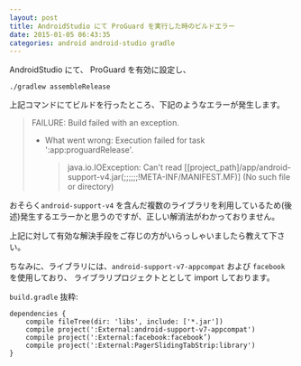 ```yaml
---
layout: post
title: AndroidStudio にて ProGuard を実行した時のビルドエラー
date: 2015-01-05 06:43:35
categories: android android-studio gradle
---
```

<p>AndroidStudio にて、 ProGuard を有効に設定し、</p>

<pre><code>./gradlew assembleRelease
</code></pre>

<p>上記コマンドにてビルドを行ったところ、下記のようなエラーが発生します。</p>

<blockquote>
  <p>FAILURE: Build failed with an exception.</p>
  
  <p><ul>
  <li>What went wrong: Execution failed for task ':app:proguardRelease'.</p>
  
  <blockquote>
    <p>java.io.IOException: Can't read [[project_path]/app/android-support-v4.jar(;;;;;;!META-INF/MANIFEST.MF)]
    (No such file or directory)</li>
    </ul></p>
  </blockquote>
</blockquote>

<p>おそらく<code>android-support-v4</code> を含んだ複数のライブラリを利用しているため(後述)発生するエラーかと思うのですが、正しい解消法がわかっておりません。</p>

<p>上記に対して有効な解決手段をご存じの方がいらっしゃいましたら教えて下さい。</p>

<p>ちなみに、ライブラリには、<code>android-support-v7-appcompat</code> および <code>facebook</code> を使用しており、
ライブラリプロジェクトととして import しております。</p>

<p><code>build.gradle</code> 抜粋:</p>

<pre><code>dependencies {
    compile fileTree(dir: 'libs', include: ['*.jar'])
    compile project(':External:android-support-v7-appcompat')
    compile project(':External:facebook:facebook’)
    compile project(':External:PagerSlidingTabStrip:library')
}
</code></pre>
